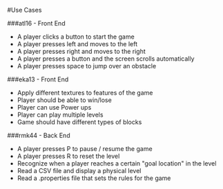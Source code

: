 #Use Cases

###atl16 - Front End
* A player clicks a button to start the game
* A player presses left and moves to the left
* A player presses right and moves to the right
* A player presses a button and the screen scrolls automatically
* A player presses space to jump over an obstacle


###eka13 - Front End
* Apply different textures to features of the game
* Player should be able to win/lose
* Player can use Power ups
* Player can play multiple levels
* Game should have different types of blocks



###rmk44 - Back End
* A player presses P to pause / resume the game
* A player presses R to reset the level
* Recognize when a player reaches a certain "goal location" in the level
* Read a CSV file and display a physical level
* Read a .properties file that sets the rules for the game